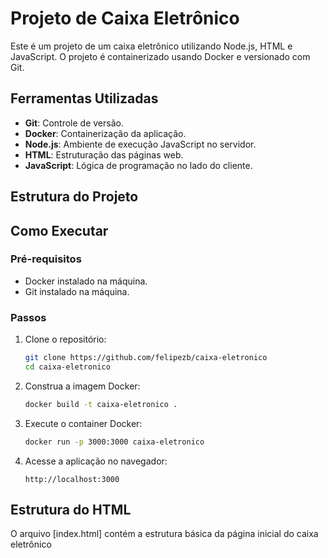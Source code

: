# Projeto de Caixa Eletrônico

Este é um projeto de um caixa eletrônico utilizando Node.js, HTML e JavaScript. O projeto é containerizado usando Docker e versionado com Git.

## Ferramentas Utilizadas

- **Git**: Controle de versão.
- **Docker**: Containerização da aplicação.
- **Node.js**: Ambiente de execução JavaScript no servidor.
- **HTML**: Estruturação das páginas web.
- **JavaScript**: Lógica de programação no lado do cliente.

## Estrutura do Projeto

## Como Executar

### Pré-requisitos

- Docker instalado na máquina.
- Git instalado na máquina.

### Passos

1. Clone o repositório:
    ```sh
    git clone https://github.com/felipezb/caixa-eletronico
    cd caixa-eletronico
    ```

2. Construa a imagem Docker:
    ```sh
    docker build -t caixa-eletronico .
    ```

3. Execute o container Docker:
    ```sh
    docker run -p 3000:3000 caixa-eletronico
    ```

4. Acesse a aplicação no navegador:
    ```
    http://localhost:3000
    ```

## Estrutura do HTML

O arquivo [index.html] contém a estrutura básica da página inicial do caixa eletrônico